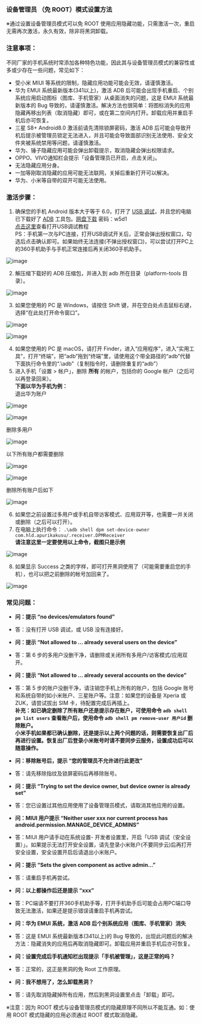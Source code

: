 ### 设备管理员 （免 ROOT）模式设置方法
※通过设置设备管理员模式可以免 ROOT 使用应用隐藏功能，只需激活一次，重启无需再次激活，永久有效，除非将黑洞卸载。

### 注意事项：
不同厂家的手机系统时常添加各种特色功能，因此其与设备管理员模式的兼容性或多或少存在一些问题，常见如下：
- 受小米 MIUI 等系统的限制，隐藏应用功能可能会无效，请谨慎激活。
- 华为 EMUI 系统最新版本(341以上)，激活 ADB 后可能会出现手机重启、个别系统应用启动图标（图库、手机管家）从桌面消失的问题，这是 EMUI 系统最新版本的 Bug 导致的，请谨慎激活。解决方法也很简单：将图标消失的应用隐藏再移出列表（取消隐藏）即可，或在第二空间内打开。卸载应用并重启手机后亦可恢复。
- 三星 S8+ Android8.0 激活前请先清除锁屏密码，激活 ADB 后可能会导致开机后提示被管理员锁定无法进入，并且可能会导致面部识别无法使用、安全文件夹被系统禁用等问题，请谨慎激活。
- 华为、锤子隐藏应用可能会弹出卸载提示，取消隐藏会弹出权限请求。
- OPPO、VIVO通知栏会提示「设备管理员已开启，点击关闭」。
- 无法隐藏应用分身。
- 一加等刚取消隐藏的应用可能无法联网，关掉后重新打开可以解决。
- 华为、小米等自带的双开可能无法使用。

### 激活步骤：
1. 确保您的手机 Android 版本大于等于 6.0，打开了 [USB 调试](https://jingyan.baidu.com/article/0eb457e50b99d003f0a9055f.html)，并且您的电脑已下载好了 [ADB]( https://developer.android.google.cn/studio/releases/platform-tools.html) 工具包。[网盘下载](https://pan.baidu.com/s/1i6eDI2x) 密码：w5d1
</br>[点击这里](https://jingyan.baidu.com/article/0eb457e50b99d003f0a9055f.html)查看打开USB调试教程
</br>PS：手机第一次与PC连接，打开USB调试开关后，正常会弹出授权窗口，勾选后点击确认即可。如果始终无法连接(不弹出授权窗口)，可以尝试打开PC上的360手机助手与手机正常连接后再关闭360手机助手。

![image](https://github.com/kaku2015/PrivacySafeDocs/blob/master/images-zh/adb_1.jpg)

2. 解压缩下载好的 ADB 压缩包，并进入到 adb 所在目录（platform-tools 目录）。

![image](https://github.com/kaku2015/PrivacySafeDocs/blob/master/images-zh/adb_2.png)

3. 如果您使用的 PC 是 Windows，请按住 Shift 键，并在空白处点击鼠标右键，选择“在此处打开命令窗口”。

![image](https://github.com/kaku2015/PrivacySafeDocs/blob/master/images-zh/adb_3.png)

![image](https://github.com/kaku2015/PrivacySafeDocs/blob/master/images-zh/adb_4.png)

4. 如果您使用的 PC 是 macOS，请打开 Finder，进入“应用程序”，进入“实用工具”，打开“终端”，把“adb”拖到“终端”里，请使用这个带全路径的“adb”代替下面执行命令里的“.\adb”（复制指令时，请删除重复的“adb”）
5. 进入手机「设置 > 帐户」，删除 **所有** 的帐户，包括你的 Google 帐户（之后可以再登录回来）。
</br>**下面以华为手机为例：**
</br>退出华为账户

![image](https://github.com/kaku2015/PrivacySafeDocs/blob/master/images-zh/delete_account_1.png)

![image](https://github.com/kaku2015/PrivacySafeDocs/blob/master/images-zh/delete_account_2.png)

删除多用户

![image](https://github.com/kaku2015/PrivacySafeDocs/blob/master/images-zh/delete_account_3.png)

以下所有账户都需要删除

![image](https://github.com/kaku2015/PrivacySafeDocs/blob/master/images-zh/delete_account_4.png)

![image](https://github.com/kaku2015/PrivacySafeDocs/blob/master/images-zh/delete_account_5.png)

删除所有账户后如下

![image](https://github.com/kaku2015/PrivacySafeDocs/blob/master/images-zh/delete_account_6.png)

6. 如果您之前设置过多用户或手机自带访客模式、应用双开等，也需要一并关闭或删除（之后可以打开）。
7. 在电脑上执行命令： ```.\adb shell dpm set-device-owner com.hld.apurikakusu/.receiver.DPMReceiver``` 
</br>**请注意这里一定要使用以上命令，截图只是示例**

![image](https://github.com/kaku2015/PrivacySafeDocs/blob/master/images-zh/cmd_1.png)

8. 如果显示 Success 之类的字样，即可打开黑洞使用了（可能需要重启您的手机），也可以把之前删除的帐号加回来了。

![image](https://github.com/kaku2015/PrivacySafeDocs/blob/master/images-zh/cmd_2.png)

### 常见问题：

- **问：提示 “no devices/emulators found”**
- 答：没有打开 USB 调试，或 USB 没有连接好。

- **问：提示 “Not allowed to ... already several users on the device”**
- 答：第 6 步的多用户没删干净，请删除或关闭所有多用户/访客模式/应用双开。

- **问：提示 “Not allowed to ... already several accounts on the device”**
- 答：第 5 步的账户没删干净，请注销您手机上所有的账户，包括 Google 账号和系统自带的如小米账户、三星账户等。注意：如果您的设备是 Xperia 或 ZUK，请尝试拔出 SIM 卡，待配置完成后再插上。
</br>**补充：如已确定删除了所有账户还是提示存在账户，可使用命令 ```adb shell pm list users``` 查看账户后，使用命令 ```adb shell pm remove-user 用户id``` 删除账户。**
</br>**小米手机如果都已确认删除，还是提示以上两个问题的话，则需要恢复出厂后再进行设置。恢复出厂后登录小米账号时请不要同步云服务，设置成功后可以随意操作。**

- **问：移除账号后，提示 “您的管理员不允许进行此更改”**
- 答：请先移除指纹及锁屏密码后再移除账号。

- **问：提示 “Trying to set the device owner, but device owner is already set”**
- 答：您已设置过其他应用使用了设备管理员模式，请取消其他应用的设置。

- **问：MIUI 用户提示 “Neither user xxx nor current process has android.permission.MANAGE_DEVICE_ADMINS”**
- 答：MIUI 用户请手动在系统设置- 开发者设置里，开启「USB 调试（安全设置）」。如果提示无法打开安全设置，请先登录小米账户(不要同步云)后再打开安全设置，安全设置开启后请退出小米账户。

- **问：提示 “Sets the given component as active admin...”**
- 答：请重启手机再尝试。

- **问：以上都操作后还是提示 “xxx”**
- 答：PC端请不要打开360手机助手等，打开手机助手后可能会占用PC端口导致无法激活，如果还是提示错误请重启手机再尝试。

- **问：华为 EMUI 系统，激活 ADB 后个别系统应用（图库、手机管家）消失**
- 答：这是 EMUI 系统最新版本(341以上)的 Bug 导致的，出现此问题后的解决方法：隐藏消失的应用后再取消隐藏即可。卸载应用并重启手机后亦可恢复。

- **问：设置完成后手机通知栏出现提示「手机被管理」，这是正常的吗？**
- 答：正常的，这正是黑洞的免 Root 工作原理。

- **问：我不想用了，怎么卸载黑洞？**
- 答：请先取消隐藏掉所有应用，然后到黑洞设置里点击「卸载」即可。

※注意：因为 ROOT 模式与设备管理员模式的隐藏原理不同所以不能互通。如：使用 ROOT 模式隐藏的应用必须通过 ROOT 模式取消隐藏。

